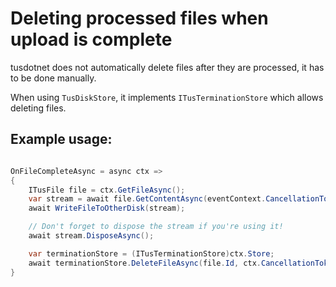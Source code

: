 # Deleting processed files when upload is complete

tusdotnet does not automatically delete files after they are processed, it has to be done manually.

When using `TusDiskStore`, it implements `ITusTerminationStore` which allows deleting files.

## Example usage:

```csharp

OnFileCompleteAsync = async ctx =>
{
    ITusFile file = ctx.GetFileAsync();
    var stream = await file.GetContentAsync(eventContext.CancellationToken);
    await WriteFileToOtherDisk(stream);

    // Don't forget to dispose the stream if you're using it!
    await stream.DisposeAsync();

    var terminationStore = (ITusTerminationStore)ctx.Store;
    await terminationStore.DeleteFileAsync(file.Id, ctx.CancellationToken);
}
```